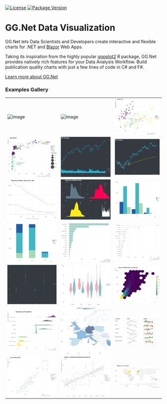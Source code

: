 [![License](https://img.shields.io/github/license/BlazorExtensions/Storage.svg?longCache=true&style=flat-square)](https://github.com/pablofrommars/GGNet/blob/master/LICENSE.TXT)
[![Package Version](https://img.shields.io/badge/nuget-v1.4.0-blue.svg?longCache=true&style=flat-square)](https://www.nuget.org/packages/GGNet/1.4.0)
# GG.Net Data Visualization

GG.Net lets Data Scientists and Developers create interactive and flexible charts for .NET and [Blazor](https://dotnet.microsoft.com/apps/aspnet/web-apps/blazor) Web Apps.

Taking its inspiration from the highly popular [ggpplot2](https://ggplot2.tidyverse.org) R package, GG.Net provides natively rich features for your Data Analysis Workflow. Build publication quality charts with just a few lines of code in C# and F#.

[Learn more about GG.Net](https://pablofrommars.github.io/)

### Examples Gallery

| | | |
|-|-|-|
![image](https://user-images.githubusercontent.com/52295393/103013648-ca0b6c80-453d-11eb-9370-50da64656f97.png) | ![image](https://user-images.githubusercontent.com/52295393/103013693-d8f21f00-453d-11eb-9124-44d3d98b65db.png) | ![](https://github.com/pablofrommars/GGNet.Site/blob/master/wwwroot/img/scatterplot.png) 
![](https://github.com/pablofrommars/GGNet.Site/blob/master/wwwroot/img/bubbleplot.png) | ![](https://github.com/pablofrommars/GGNet.Site/blob/master/wwwroot/img/barchart.png) | ![](https://github.com/pablofrommars/GGNet.Site/blob/master/wwwroot/img/candlestick.png)
![](https://github.com/pablofrommars/GGNet.Site/blob/master/wwwroot/img/linechart.png) | ![](https://github.com/pablofrommars/GGNet.Site/blob/master/wwwroot/img/areachart.png) | ![](https://github.com/pablofrommars/GGNet.Site/blob/master/wwwroot/img/barplot.png) 
![](https://github.com/pablofrommars/GGNet.Site/blob/master/wwwroot/img/stacked.png) | ![](https://github.com/pablofrommars/GGNet.Site/blob/master/wwwroot/img/hbarplot.png) | ![](https://github.com/pablofrommars/GGNet.Site/blob/master/wwwroot/img/lolipop.png) 
![](https://github.com/pablofrommars/GGNet.Site/blob/master/wwwroot/img/errorbar.png) | ![](https://github.com/pablofrommars/GGNet.Site/blob/master/wwwroot/img/violin.png) | ![](https://github.com/pablofrommars/GGNet.Site/blob/master/wwwroot/img/hex.png) 
![](https://github.com/pablofrommars/GGNet.Site/blob/master/wwwroot/img/ridgeline.png) | ![](https://github.com/pablofrommars/GGNet.Site/blob/master/wwwroot/img/choropleth.png) | ![](https://github.com/pablofrommars/GGNet.Site/blob/master/wwwroot/img/sparkline.png) 
![](https://github.com/pablofrommars/GGNet.Site/blob/master/wwwroot/img/CFR.png) | ![](https://github.com/pablofrommars/GGNet.Site/blob/master/wwwroot/img/abline.png) | ![](https://github.com/pablofrommars/GGNet.Site/blob/master/wwwroot/img/bubblemap.png)
